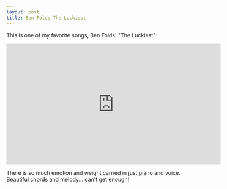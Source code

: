 ```yaml
---
layout: post
title: Ben Folds The Luckiest
---
```

This is one of my favorite songs, Ben Folds' "The Luckiest" <br/>
<iframe width="560" height="315" src="https://www.youtube.com/embed/znlYBdDcUOI" frameborder="0" allowfullscreen></iframe>

There is so much emotion and weight carried in just piano and voice. Beautiful chords and melody... can't get enough!